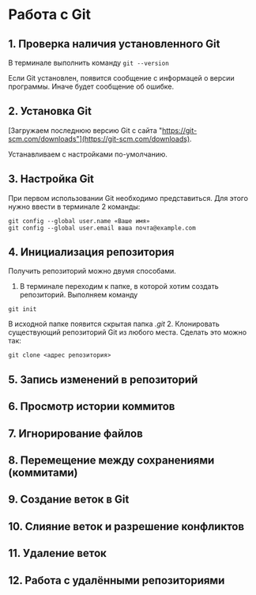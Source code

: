 # Работа с Git
## 1. Проверка наличия установленного Git
В терминале выполнить команду ```git --version```

Если Git установлен, появится сообщение с информацей о версии программы. Иначе будет сообщение об ошибке.

## 2. Установка Git
[Загружаем последнюю версию Git с сайта "https://git-scm.com/downloads"](https://git-scm.com/downloads).

Устанавливаем с настройками по-умолчанию.

## 3. Настройка Git
При первом использовании Git необходимо представиться. Для этого нужно ввести в терминале 2 команды:
```
git config --global user.name «Ваше имя»
git config --global user.email ваша почта@example.com
```
## 4. Инициализация репозитория
Получить репозиторий можно двумя способами.
1. В терминале переходим к папке, в которой хотим создать репозиторий. 
Выполняем команду 
```
git init
```
В исходной папке появится скрытая папка *.git* 
2. Клонировать существующий репозиторий Git из любого места. Сделать это можно так:
```
git clone <адрес репозитория>
```

## 5. Запись изменений в репозиторий
## 6. Просмотр истории коммитов
## 7. Игнорирование файлов
## 8. Перемещение между сохранениями (коммитами)
## 9. Создание веток в Git
## 10. Слияние веток и разрешение конфликтов
## 11. Удаление веток
## 12. Работа с удалёнными репозиториями

